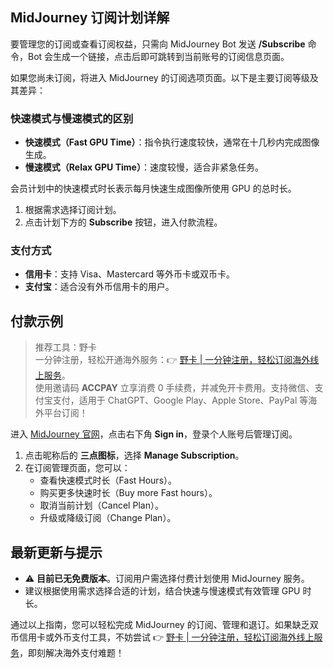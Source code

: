 ## MidJourney 订阅计划详解

要管理您的订阅或查看订阅权益，只需向 MidJourney Bot 发送 **/Subscribe** 命令，Bot 会生成一个链接，点击后即可跳转到当前账号的订阅信息页面。

如果您尚未订阅，将进入 MidJourney 的订阅选项页面。以下是主要订阅等级及其差异：

### 快速模式与慢速模式的区别

- **快速模式（Fast GPU Time）**：指令执行速度较快，通常在十几秒内完成图像生成。
- **慢速模式（Relax GPU Time）**：速度较慢，适合非紧急任务。

会员计划中的快速模式时长表示每月快速生成图像所使用 GPU 的总时长。

1. 根据需求选择订阅计划。
2. 点击计划下方的 **Subscribe** 按钮，进入付款流程。

### 支付方式

- **信用卡**：支持 Visa、Mastercard 等外币卡或双币卡。
- **支付宝**：适合没有外币信用卡的用户。

## 付款示例

> 推荐工具：野卡  
> 一分钟注册，轻松开通海外服务：👉 [野卡 | 一分钟注册，轻松订阅海外线上服务](https://bit.ly/bewildcard)。  
> 使用邀请码 **ACCPAY** 立享消费 0 手续费，并减免开卡费用。支持微信、支付宝支付，适用于 ChatGPT、Google Play、Apple Store、PayPal 等海外平台订阅！

进入 [MidJourney 官网](https://www.midjourney.com/home?callbackUrl=%2Fexplore)，点击右下角 **Sign in**，登录个人账号后管理订阅。

1. 点击昵称后的 **三点图标**，选择 **Manage Subscription**。
2. 在订阅管理页面，您可以：
   - 查看快速模式时长（Fast Hours）。
   - 购买更多快速时长（Buy more Fast hours）。
   - 取消当前计划（Cancel Plan）。
   - 升级或降级订阅（Change Plan）。

## 最新更新与提示

- ⚠️ **目前已无免费版本**。订阅用户需选择付费计划使用 MidJourney 服务。
- 建议根据使用需求选择合适的计划，结合快速与慢速模式有效管理 GPU 时长。

通过以上指南，您可以轻松完成 MidJourney 的订阅、管理和退订。如果缺乏双币信用卡或外币支付工具，不妨尝试 👉 [野卡 | 一分钟注册，轻松订阅海外线上服务](https://bit.ly/bewildcard)，即刻解决海外支付难题！
